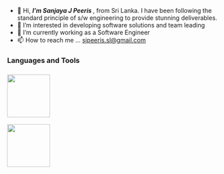 - 👋 Hi, <i><b>I’m Sanjaya J Peeris </b></i>, from Sri Lanka. I have been following the standard principle of s/w engineering to provide stunning deliverables.
- 👀 I’m interested in developing software solutions and team leading
- 🌱 I’m currently working as a Software Engineer
- 📫 How to reach me ... sjpeeris.sl@gmail.com

<!---
sjpeeris085/sjpeeris085 is a ✨ special ✨ repository because its `README.md` (this file) appears on your GitHub profile.
You can click the Preview link to take a look at your changes.
--->

<h3>Languages and Tools<h3>
 
<a href="https://en.wikipedia.org/wiki/C_Sharp_(programming_language)"> <img width="100px" src="https://user-images.githubusercontent.com/66549526/134299607-754b3dcb-92da-4e91-a661-bbe8c419221a.png"/> </a>
 
<a href="https://spring.io/projects/spring-boot"> <img width="100px" src="https://user-images.githubusercontent.com/66549526/134301179-b1eba614-1f85-4d3e-99fd-2d983041bfb0.png"/> </a>



